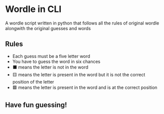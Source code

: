 
# Wordle in CLI

A wordle script written in python that follows all the rules of original wordle alongwith the original guesses and words

## Rules
- Each guess must be a five letter word
- You have to guess the word in six chances
- ⬛ means the letter is not in the word
- 🟨 means the letter is present in the word but it is not the correct position of the letter
- 🟩 means the letter is present in the word and is at the correct position 

## Have fun guessing!
